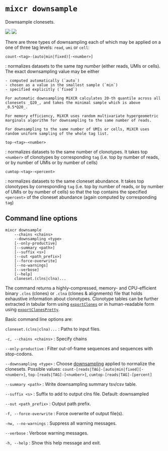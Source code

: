 # `mixcr downsample`

Downsample clonesets.

![](./pics/downsampling-light.svg#only-light)
![](./pics/downsampling-dark.svg#only-dark)

There are three types of downsampling each of which may be applied on a one of three tag levels: `read`, `umi` or `cell`:

`count-<tag>-(auto|min|fixed)[-<number>]`

:   normalizes datasets to the same _tag number_ (either reads, UMIs or cells). The exact downsampling value may be either

    - computed automatically (`auto`)
    - chosen as a value in the smallest sample (`min`)
    - specified explicitly (`fixed`)

    For automatic downsampling MiXCR calculates 20-th quantile across all clonesets _Q20_, and takes the minimal sample which is above _0.5*Q20_.
    
    For memory efficiency, MiXCR uses random multivariate hypergeometric marginals algorithm for downsampling to the same number of reads.
     
    For downsampling to the same number of UMIs or cells, MiXCR uses random uniform sampling of the whole tag list. 

`top-<tag>-<number>`

:   normalizes datasets to the same number of clonotypes. It takes top `<number>` of clonotypes by corresponding `tag` (i.e. top by number of reads, or by number of UMIs or by number of cells)

`cumtop-<tag>-<percent>`

:   normalizes datasets to the same cloneset abundance. It takes top clonotypes by corresponding `tag` (i.e. top by number of reads, or by number of UMIs or by number of cells) so that the top contains the specified `<percent>` of the cloneset abundance (again computed by corresponding `tag`)


## Command line options

```
mixcr downsample 
    --chains <chains>
    --downsampling <type> 
    [--only-productive] 
    [--summary <path>] 
    [--suffix <s>] 
    [--out <path_prefix>] 
    [--force-overwrite] 
    [--no-warnings] 
    [--verbose] 
    [--help]
    cloneset.(clns|clna)...
```

The command returns a highly-compressed, memory- and CPU-efficient binary `.clns` (clones) or `.clna` (clones & alignments) file that holds exhaustive information about clonotypes. Clonotype tables can be further extracted in tabular form using [`exportClones`](./mixcr-export.md#clonotype-tables) or in human-readable form using [`exportClonesPretty`](./mixcr-exportPretty.md#clonotypes).

Basic command line options are:

`cloneset.(clns|clna)...`
: Paths to input files.

`-c, --chains <chains>`
: Specify chains

`--only-productive`
: Filter out-of-frame sequences and sequences with stop-codons.

`--downsampling <type>`
: Choose [downsampling](./mixcr-postanalysis.md#downsampling) applied to normalize the clonesets. Possible values: `count-[reads|TAG]-[auto|min|fixed][-<number>]`, `top-[reads|TAG]-[<number>]`, `cumtop-[reads|TAG]-[percent]`

`--summary <path>`
: Write downsampling summary tsv/csv table.

`--suffix <s>`
: Suffix to add to output clns file. Default: downsampled

`--out <path_prefix>`
: Output path prefix.

`-f, --force-overwrite`
: Force overwrite of output file(s).

`-nw, --no-warnings`
: Suppress all warning messages.

`--verbose`
: Verbose warning messages.

`-h, --help`
: Show this help message and exit.
